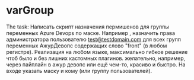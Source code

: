 # varGroup
The task:
Написать скрипт назначения пермишенов для группы переменных Azure Devops по маске. Например , назначить права администратора пользователю test@testdomain.com для всех групп переменных АжурДевопс содержащих слово "front" (в любом регистре).
Реализация на любом языке, максимально гибкое решение чтоб было и без лишних кастомных плагинов. желательно, например, через пайплайн в ажур девопс или ещё чем-то, красиво и быстро. На входе указать маску и кому (или группу пользователей).
